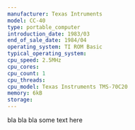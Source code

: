 ```yaml
---
manufacturer: Texas Intruments
model: CC-40
type: portable_computer
introduction_date: 1983/03
end_of_sale_date: 1984/04
operating_system: TI ROM Basic
typical_operating_system: 
cpu_speed: 2.5MHz
cpu_cores:
cpu_count: 1
cpu_threads:
cpu_model: Texas Instruments TMS-70C20
memory: 6kB
storage:
---
```


bla bla bla some text here
